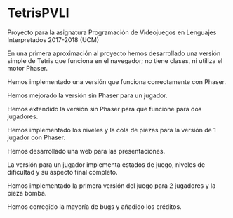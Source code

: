 # TetrisPVLI
Proyecto para la asignatura Programación de Videojuegos en Lenguajes Interpretados 2017-2018 (UCM)

En una primera aproximación al proyecto hemos desarrollado una versión simple de Tetris que funciona en el navegador; no tiene clases, ni utiliza el motor Phaser.

Hemos implementado una versión que funciona correctamente con Phaser.

Hemos mejorado la versión sin Phaser para un jugador.

Hemos extendido la versión sin Phaser para que funcione para dos jugadores.

Hemos implementado los niveles y la cola de piezas para la versión de 1 jugador con Phaser.

Hemos desarrollado una web para las presentaciones.

La versión para un jugador implementa estados de juego, niveles de dificultad y su aspecto final completo.

Hemos implementado la primera versión del juego para 2 jugadores y la pieza bomba.

Hemos corregido la mayoría de bugs y añadido los créditos.
